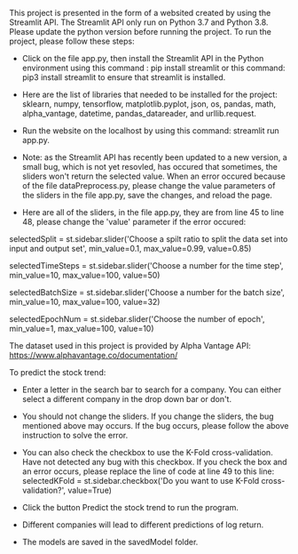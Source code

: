 This project is presented in the form of a websited created by using the Streamlit API. The Streamlit API only run on Python 3.7 and Python 3.8. Please update the python version before running the project. To run the project, please follow these steps:

- Click on the file app.py, then install the Streamlit API in the Python environment using this command : pip install streamlit or this command: pip3 install streamlit to ensure that streamlit is installed.

- Here are the list of libraries that needed to be installed for the project: sklearn, numpy, tensorflow, matplotlib.pyplot, json, os, pandas, math, alpha_vantage, datetime, pandas_datareader, and urllib.request.

- Run the website on the localhost by using this command: streamlit run app.py.

- Note: as the Streamlit API has recently been updated to a new version, a small bug, which is not yet resovled, has occured that sometimes, the sliders won't return the selected value. When an error occured because of the file dataPreprocess.py, please change the value parameters of the sliders in the file app.py, save the changes, and reload the page.

- Here are all of the sliders, in the file app.py, they are from line 45 to line 48, please change the 'value' parameter if the error occured:

selectedSplit = st.sidebar.slider('Choose a spilt ratio to split the data set into input and output set', min_value=0.1, max_value=0.99, value=0.85)

selectedTimeSteps = st.sidebar.slider('Choose a number for the time step', min_value=10, max_value=100, value=50)

selectedBatchSize = st.sidebar.slider('Choose a number for the batch size', min_value=10, max_value=100, value=32)

selectedEpochNum = st.sidebar.slider('Choose the number of epoch', min_value=1, max_value=100, value=10)

The dataset used in this project is provided by Alpha Vantage API: https://www.alphavantage.co/documentation/

To predict the stock trend:

- Enter a letter in the search bar to search for a company. You can either select a different company in the drop down bar or don't.

- You should not change the sliders. If you change the sliders, the bug mentioned above may occurs. If the bug occurs, please follow the above instruction to solve the error.

- You can also check the checkbox to use the K-Fold cross-validation. Have not detected any bug with this checkbox. If you check the box and an error occurs, please replace the line of code at line 49 to this line: selectedKFold = st.sidebar.checkbox('Do you want to use K-Fold cross-validation?', value=True)

- Click the button Predict the stock trend to run the program.

- Different companies will lead to different predictions of log return.

- The models are saved in the savedModel folder.